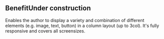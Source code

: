  <h2>Benefit<span class="status deprecated">Under construction</span></h2>

Enables the author to display a variety and combination of different elements (e.g. image, text, button) in a column layout (up to 3col). It's fully responsive and covers all screensizes.
